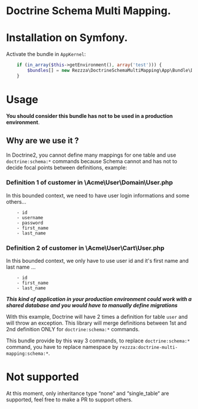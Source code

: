 Doctrine Schema Multi Mapping.
==============================

# Installation on Symfony.

Activate the bundle in `AppKernel`:

```php
    if (in_array($this->getEnvironment(), array('test'))) {
        $bundles[] = new Rezzza\DoctrineSchemaMultiMapping\App\Bundle\DoctrineSchemaMultiMappingBundle();
    }

```

# Usage

**You should consider this bundle has not to be used in a production environment**.

## Why are we use it ?

In Doctrine2, you cannot define many mappings for one table and use `doctrine:schema:*` commands because Schema cannot and has not to decide focal points between definitions, example:


### Definition 1 of customer in \Acme\User\Domain\User.php

In this bounded context, we need to have user login informations and some others...

```
    - id
    - username
    - password
    - first_name
    - last_name
```

### Definition 2 of customer in \Acme\User\Cart\User.php

In this bounded context, we only have to use user id and it's first name and last name ...

```
    - id
    - first_name
    - last_name
```

***This kind of application in your production environment could work with a shared database and you would have to manually define migrations***

With this example, Doctrine will have 2 times a definition for table `user` and will throw an exception.
This library will merge definitions between 1st and 2nd definition ONLY for `doctrine:schema:*` commands.

This bundle provide by this way 3 commands, to replace `doctrine:schema:*` command, you have to replace namespace by `rezzza:doctrine-multi-mapping:schema:*`.

# Not supported

At this moment, only inheritance type “none“ and “single_table“ are supported, feel free to make a PR to support others.

